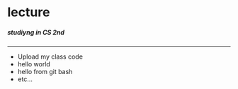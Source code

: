 # lecture
<h5>studiyng in CS 2nd</h5><hr>
<ul>
  <li>Upload my class code</li>
  <li>hello world</li>
  <li>hello from git bash</li>
  <li>etc...</li>
</ul>

